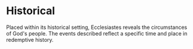 # Historical

Placed within its historical setting, Ecclesiastes reveals the circumstances of God's people. The events described reflect a specific time and place in redemptive history.

